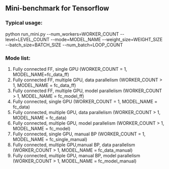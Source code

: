 ## Mini-benchmark for Tensorflow

### Typical usage:
python run_mini.py --num_workers=WORKER_COUNT --level=LEVEL_COUNT --mode=MODEL_NAME --weight_size=WEIGHT_SIZE --batch_size=BATCH_SIZE --num_batch=LOOP_COUNT

### Mode list:
1. Fully connected FF, single GPU (WORKER_COUNT = 1, MODEL_NAME=fc_data_ff)
2. Fully connected FF, multiple GPU, data parallelism (WORKER_COUNT > 1, MODEL_NAME = fc_data_ff)
3. Fully connected FF, multiple GPU, model parallelism (WORKER_COUNT > 1, MODEL_NAME = fc_model_ff)
4. Fully connected, single GPU (WORKER_COUNT = 1, MODEL_NAME = fc_data)
5. Fully connected, multiple GPU, data parallelism (WORKER_COUNT > 1, MODEL_NAME = fc_data)
6. Fully connected, multiple GPU, model parallelism (WORKER_COUNT > 1, MODEL_NAME = fc_model)
7. Fully connected, single GPU, manual BP (WORKER_COUNT = 1, MODEL_NAME = fc_single_manual)
8. Fully connected, multiple GPU,manual BP, data parallelism (WORKER_COUNT > 1, MODEL_NAME = fc_data_manual)
9. Fully connected, multiple GPU, manual BP, model parallelism (WORKER_COUNT > 1, MODEL_NAME = fc_model_manual)
